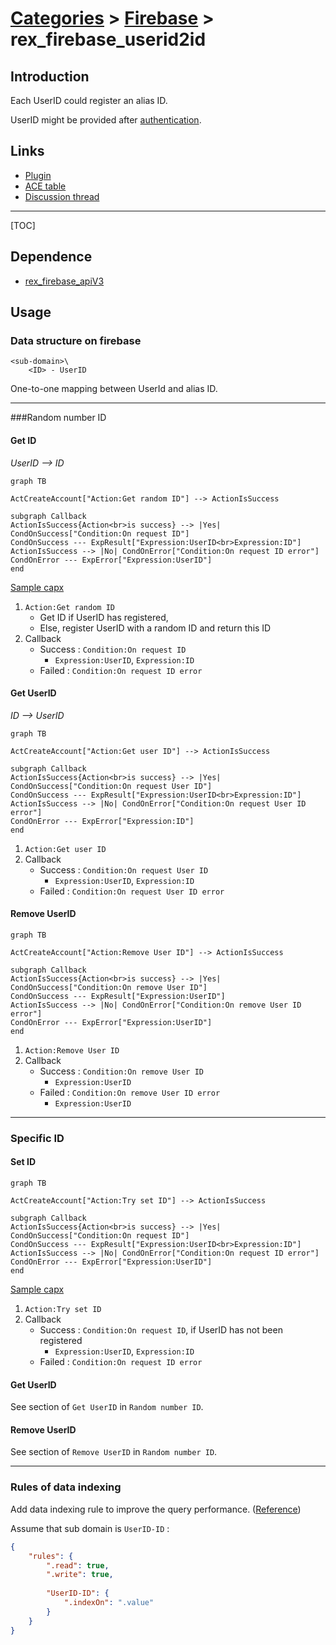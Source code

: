 # [Categories](categories.index.html) > [Firebase](firebase.index.html) > rex_firebase_userid2id

## Introduction

Each UserID could register an alias ID.

UserID might be provided after [authentication](rex_firebase_authentication.html).

## Links

- [Plugin](https://dl.dropboxusercontent.com/u/5779181/C2Repo/Zip/plugins/rex_firebase_userid2id.7z)
- [ACE table](https://rexrainbow.github.io/C2RexDoc/c2rexpluginsACE/plugin_rex_firebase_userid2id.html)
- [Discussion thread](https://www.scirra.com/forum/plugin-firebase_t121776)

----

[TOC]

## Dependence

- [rex_firebase_apiV3](rex_firebase_apiv3.html)

## Usage

### Data structure on firebase

```
<sub-domain>\
    <ID> - UserID
```

One-to-one mapping between UserId and alias ID.

----

###Random number ID

#### Get ID

*UserID --> ID*

```mermaid
graph TB

ActCreateAccount["Action:Get random ID"] --> ActionIsSuccess

subgraph Callback
ActionIsSuccess{Action<br>is success} --> |Yes| CondOnSuccess["Condition:On request ID"]
CondOnSuccess --- ExpResult["Expression:UserID<br>Expression:ID"]
ActionIsSuccess --> |No| CondOnError["Condition:On request ID error"]
CondOnError --- ExpError["Expression:UserID"]
end
```

[Sample capx](https://onedrive.live.com/redir?resid=7497FD5EC94476E!2367&authkey=!AILGnt9BA_2kdjg&ithint=file%2ccapx)

1. `Action:Get random ID`
   - Get ID if UserID has registered,
   - Else, register UserID with a random ID and return this ID
2. Callback
   - Success : `Condition:On request ID`
     - `Expression:UserID`, `Expression:ID`
   - Failed : `Condition:On request ID error`

#### Get UserID

*ID --> UserID*

```mermaid
graph TB

ActCreateAccount["Action:Get user ID"] --> ActionIsSuccess

subgraph Callback
ActionIsSuccess{Action<br>is success} --> |Yes| CondOnSuccess["Condition:On request User ID"]
CondOnSuccess --- ExpResult["Expression:UserID<br>Expression:ID"]
ActionIsSuccess --> |No| CondOnError["Condition:On request User ID error"]
CondOnError --- ExpError["Expression:ID"]
end
```

1. `Action:Get user ID`
2. Callback
   - Success : `Condition:On request User ID`
     - `Expression:UserID`, `Expression:ID`
   - Failed : `Condition:On request User ID error`

#### Remove UserID

```mermaid
graph TB

ActCreateAccount["Action:Remove User ID"] --> ActionIsSuccess

subgraph Callback
ActionIsSuccess{Action<br>is success} --> |Yes| CondOnSuccess["Condition:On remove User ID"]
CondOnSuccess --- ExpResult["Expression:UserID"]
ActionIsSuccess --> |No| CondOnError["Condition:On remove User ID error"]
CondOnError --- ExpError["Expression:UserID"]
end
```

1. `Action:Remove User ID`
2. Callback
   - Success : `Condition:On remove User ID`
     - `Expression:UserID`
   - Failed : `Condition:On remove User ID error`
     - `Expression:UserID`

----

### Specific ID

#### Set ID

```mermaid
graph TB

ActCreateAccount["Action:Try set ID"] --> ActionIsSuccess

subgraph Callback
ActionIsSuccess{Action<br>is success} --> |Yes| CondOnSuccess["Condition:On request ID"]
CondOnSuccess --- ExpResult["Expression:UserID<br>Expression:ID"]
ActionIsSuccess --> |No| CondOnError["Condition:On request ID error"]
CondOnError --- ExpError["Expression:UserID"]
end
```

[Sample capx](https://onedrive.live.com/redir?resid=7497FD5EC94476E!2366&authkey=!ACQpwr4iWplacbI&ithint=file%2ccapx)

1. `Action:Try set ID`
2. Callback
   - Success : `Condition:On request ID`, if UserID has not been registered
     - `Expression:UserID`, `Expression:ID`
   - Failed : `Condition:On request ID error`

#### Get UserID

See section of `Get UserID` in `Random number ID`.

#### Remove UserID

See section of `Remove UserID` in `Random number ID`.

----

### Rules of data indexing

Add data indexing rule to improve the query performance.  ([Reference](https://firebase.google.com/docs/database/security/indexing-data))

Assume that sub domain is `UserID-ID` :

```json
{  
    "rules": {
        ".read": true,
        ".write": true,
               
        "UserID-ID": {
            ".indexOn": ".value"
        }        
    }  
}
```

